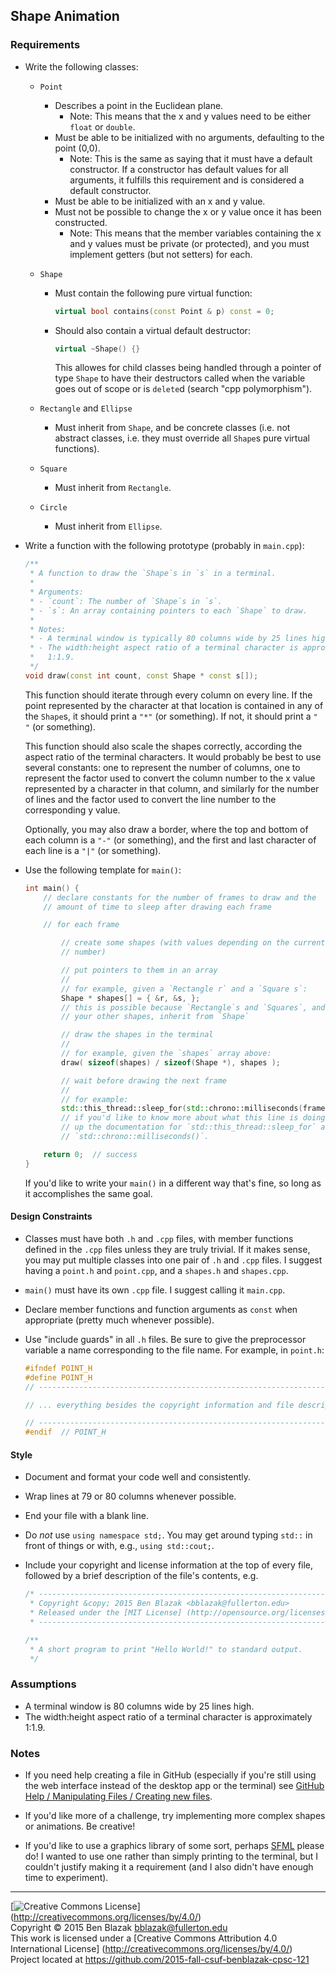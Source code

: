 ## Shape Animation

### Requirements

- Write the following classes:
    - `Point`
        - Describes a point in the Euclidean plane.
            - Note: This means that the x and y values need to be either
              `float` or `double`.
        - Must be able to be initialized with no arguments, defaulting to the
          point (0,0).
            - Note: This is the same as saying that it must have a default
              constructor.  If a constructor has default values for all
              arguments, it fulfills this requirement and is considered a
              default constructor.
        - Must be able to be initialized with an x and y value.
        - Must not be possible to change the x or y value once it has been
          constructed.
            - Note: This means that the member variables containing the x and y
              values must be private (or protected), and you must implement
              getters (but not setters) for each.

    - `Shape`
        - Must contain the following pure virtual function:

          ```c++
          virtual bool contains(const Point & p) const = 0;
          ```

        - Should also contain a virtual default destructor:

          ```c++
          virtual ~Shape() {}
          ```

          This allowes for child classes being handled through a pointer of
          type `Shape` to have their destructors called when the variable goes
          out of scope or is `delete`d (search "cpp polymorphism").

    - `Rectangle` and `Ellipse`
        - Must inherit from `Shape`, and be concrete classes (i.e. not abstract
          classes, i.e. they must override all `Shape`s pure virtual
          functions).

    - `Square`
        - Must inherit from `Rectangle`.

    - `Circle`
        - Must inherit from `Ellipse`.

- Write a function with the following prototype (probably in `main.cpp`):

  ```c++
  /**
   * A function to draw the `Shape`s in `s` in a terminal.
   *
   * Arguments:
   * - `count`: The number of `Shape`s in `s`.
   * - `s`: An array containing pointers to each `Shape` to draw.
   *
   * Notes:
   * - A terminal window is typically 80 columns wide by 25 lines high.
   * - The width:height aspect ratio of a terminal character is approximately
   *   1:1.9.
   */
  void draw(const int count, const Shape * const s[]);
  ```

  This function should iterate through every column on every line.  If the
  point represented by the character at that location is contained in any of
  the `Shape`s, it should print a `"*"` (or something).  If not, it should
  print a `" "` (or something).

  This function should also scale the shapes correctly, according the aspect
  ratio of the terminal characters.  It would probably be best to use several
  constants: one to represent the number of columns, one to represent the
  factor used to convert the column number to the x value represented by a
  character in that column, and similarly for the number of lines and the
  factor used to convert the line number to the corresponding y value.

  Optionally, you may also draw a border, where the top and bottom of each
  column is a `"-"` (or something), and the first and last character of each
  line is a `"|"` (or something).

- Use the following template for `main()`:

  ```c++
  int main() {
      // declare constants for the number of frames to draw and the
      // amount of time to sleep after drawing each frame

      // for each frame

          // create some shapes (with values depending on the current frame
          // number)

          // put pointers to them in an array
          //
          // for example, given a `Rectangle r` and a `Square s`:
          Shape * shapes[] = { &r, &s, };
          // this is possible because `Rectangle`s and `Squares`, and all
          // your other shapes, inherit from `Shape`

          // draw the shapes in the terminal
          //
          // for example, given the `shapes` array above:
          draw( sizeof(shapes) / sizeof(Shape *), shapes );

          // wait before drawing the next frame
          //
          // for example:
          std::this_thread::sleep_for(std::chrono::milliseconds(frameSleep));
          // if you'd like to know more about what this line is doing, look
          // up the documentation for `std::this_thread::sleep_for` and
          // `std::chrono::milliseconds()`.

      return 0;  // success
  }
  ```

  If you'd like to write your `main()` in a different way that's fine, so long
  as it accomplishes the same goal.


#### Design Constraints

- Classes must have both `.h` and `.cpp` files, with member functions defined
  in the `.cpp` files unless they are truly trivial.  If it makes sense, you
  may put multiple classes into one pair of `.h` and `.cpp` files.  I suggest
  having a `point.h` and `point.cpp`, and a `shapes.h` and `shapes.cpp`.

- `main()` must have its own `.cpp` file.  I suggest calling it `main.cpp`.

- Declare member functions and function arguments as `const` when appropriate
  (pretty much whenever possible).

- Use "include guards" in all `.h` files.  Be sure to give the preprocessor
  variable a name corresponding to the file name.  For example, in `point.h`:

  ```c++
  #ifndef POINT_H
  #define POINT_H
  // ----------------------------------------------------------------------------

  // ... everything besides the copyright information and file description

  // ----------------------------------------------------------------------------
  #endif  // POINT_H
  ```

#### Style

- Document and format your code well and consistently.
- Wrap lines at 79 or 80 columns whenever possible.
- End your file with a blank line.
- Do *not* use `using namespace std;`.  You may get around typing `std::` in
  front of things or with, e.g., `using std::cout;`.
- Include your copyright and license information at the top of every file,
  followed by a brief description of the file's contents, e.g.

  ```c++
  /* ----------------------------------------------------------------------------
   * Copyright &copy; 2015 Ben Blazak <bblazak@fullerton.edu>
   * Released under the [MIT License] (http://opensource.org/licenses/MIT)
   * ------------------------------------------------------------------------- */

  /**
   * A short program to print "Hello World!" to standard output.
   */
  ```


### Assumptions

- A terminal window is 80 columns wide by 25 lines high.
- The width:height aspect ratio of a terminal character is approximately 1:1.9.


### Notes

- If you need help creating a file in GitHub (especially if you're still using
  the web interface instead of the desktop app or the terminal) see [GitHub
  Help / Manipulating Files / Creating new
  files](https://help.github.com/articles/creating-new-files/).

- If you'd like more of a challenge, try implementing more complex shapes or
  animations.  Be creative!

- If you'd like to use a graphics library of some sort, perhaps
  [SFML](http://www.sfml-dev.org) please do!  I wanted to use one rather than
  simply printing to the terminal, but I couldn't justify making it a
  requirement (and I also didn't have enough time to experiment).


-------------------------------------------------------------------------------
[![Creative Commons License](https://i.creativecommons.org/l/by/4.0/88x31.png)]
(http://creativecommons.org/licenses/by/4.0/)  
Copyright &copy; 2015 Ben Blazak <bblazak@fullerton.edu>  
This work is licensed under a [Creative Commons Attribution 4.0 International
License] (http://creativecommons.org/licenses/by/4.0/)  
Project located at <https://github.com/2015-fall-csuf-benblazak-cpsc-121>

